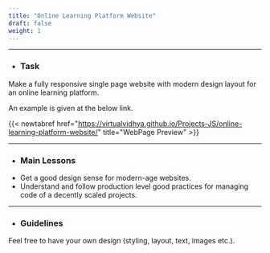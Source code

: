 ```yaml
---
title: "Online Learning Platform Website"
draft: false
weight: 1
---
```


---

- ### Task

Make a fully responsive single page website with modern design layout for an online learning platform.

An example is given at the below link.

{{< newtabref  href="https://virtualvidhya.github.io/Projects-JS/online-learning-platform-website/" title="WebPage Preview" >}}

---

- ### Main Lessons

<ul class="dash-ul">
    <li>Get a good design sense for modern-age websites.</li>
    <li>Understand and follow production level good practices for managing code of a decently scaled projects.</li>
</ul>

---

- ### Guidelines

Feel free to have your own design (styling, layout, text, images etc.).
